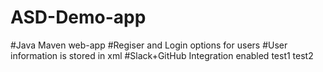 # ASD-Demo-app
#Java Maven web-app
#Regiser and Login options for users
#User information is stored in xml
#Slack+GitHub Integration enabled
test1
test2
